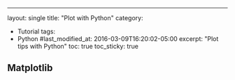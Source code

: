 ---
layout: single
title: "Plot with Python"
category:
  - Tutorial
tags:
  - Python
#last_modified_at: 2016-03-09T16:20:02-05:00
excerpt: "Plot tips with Python"
toc: true
toc_sticky: true

## Matplotlib
